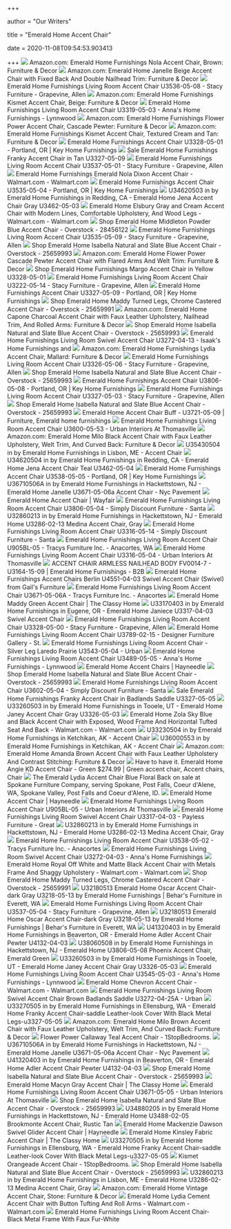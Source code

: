+++
        
author = "Our Writers"
        
title = "Emerald Home Accent Chair"
        
date = 2020-11-08T09:54:53.903413
        
+++
[ ![](https://images-na.ssl-images-amazon.com/images/I/A1-R7fUCJ5L._AC_SX522_.jpg)](https://images-na.ssl-images-amazon.com/images/I/A1-R7fUCJ5L._AC_SX522_.jpg) Amazon.com: Emerald Home Furnishings Nola Accent Chair, Brown: Furniture &  Decor
[ ![](https://images-na.ssl-images-amazon.com/images/I/91dYE6aWF9L._AC_SY355_.jpg)](https://images-na.ssl-images-amazon.com/images/I/91dYE6aWF9L._AC_SY355_.jpg) Amazon.com: Emerald Home Janelle Beige Accent Chair with Fixed Back And  Double Nailhead Trim: Furniture & Decor
[ ![](https://images2.imgix.net/p4dbimg/586/images/u3536-05-08.jpg?trim=color&trimcolor=FFFFFF&trimtol=5&w=1024&h=768&fm=pjpg&auto=format)](https://images2.imgix.net/p4dbimg/586/images/u3536-05-08.jpg?trim=color&trimcolor=FFFFFF&trimtol=5&w=1024&h=768&fm=pjpg&auto=format) Emerald Home Furnishings Living Room Accent Chair U3536-05-08 - Stacy  Furniture - Grapevine, Allen
[ ![](https://m.media-amazon.com/images/I/A1tOzlAOAtL._AC_SS350_.jpg)](https://m.media-amazon.com/images/I/A1tOzlAOAtL._AC_SS350_.jpg) Amazon.com: Emerald Home Furnishings Kismet Accent Chair, Beige: Furniture  & Decor
[ ![](https://images2.imgix.net/p4dbimg/586/images/u3319-05-03.jpg?trim=color&trimcolor=FFFFFF&trimtol=5&w=1024&h=768&fm=pjpg&auto=format)](https://images2.imgix.net/p4dbimg/586/images/u3319-05-03.jpg?trim=color&trimcolor=FFFFFF&trimtol=5&w=1024&h=768&fm=pjpg&auto=format) Emerald Home Furnishings Living Room Accent Chair U3319-05-03 - Anna's Home  Furnishings - Lynnwood
[ ![](https://images-na.ssl-images-amazon.com/images/I/A1m6-xlxJwL._AC_SY450_.jpg)](https://images-na.ssl-images-amazon.com/images/I/A1m6-xlxJwL._AC_SY450_.jpg) Amazon.com: Emerald Home Furnishings Flower Power Accent Chair, Cascade  Pewter: Furniture & Decor
[ ![](https://images-na.ssl-images-amazon.com/images/I/91ucVGUhyiL._AC_SY450_.jpg)](https://images-na.ssl-images-amazon.com/images/I/91ucVGUhyiL._AC_SY450_.jpg) Amazon.com: Emerald Home Furnishings Kismet Accent Chair, Textured Cream  and Tan: Furniture & Decor
[ ![](https://images2.imgix.net/p4dbimg/586/images/u3328-05-01.jpg?trim=color&trimcolor=FFFFFF&trimtol=5&w=1024&h=768&fm=pjpg&auto=format)](https://images2.imgix.net/p4dbimg/586/images/u3328-05-01.jpg?trim=color&trimcolor=FFFFFF&trimtol=5&w=1024&h=768&fm=pjpg&auto=format) Emerald Home Furnishings Accent Chair U3328-05-01 - Portland, OR | Key Home  Furnishings
[ ![](https://www.localfurnitureoutlet.com/media/catalog/product/cache/1/image/9df78eab33525d08d6e5fb8d27136e95/U/3/U3327-05-09_1.jpg)](https://www.localfurnitureoutlet.com/media/catalog/product/cache/1/image/9df78eab33525d08d6e5fb8d27136e95/U/3/U3327-05-09_1.jpg) Sale Emerald Home Furnishings Franky Accent Chair in Tan U3327-05-09
[ ![](https://images2.imgix.net/p4dbimg/586/images/u3537-05-01.jpg?trim=color&trimcolor=FFFFFF&trimtol=5&w=1024&h=768&fm=pjpg&auto=format)](https://images2.imgix.net/p4dbimg/586/images/u3537-05-01.jpg?trim=color&trimcolor=FFFFFF&trimtol=5&w=1024&h=768&fm=pjpg&auto=format) Emerald Home Furnishings Living Room Accent Chair U3537-05-01 - Stacy  Furniture - Grapevine, Allen
[ ![](https://i5.walmartimages.com/asr/d23a24a2-dab7-4b40-ab39-af03f6db8f5d_1.b8bfb8b015f4f1c9d199559d302bd56f.jpeg)](https://i5.walmartimages.com/asr/d23a24a2-dab7-4b40-ab39-af03f6db8f5d_1.b8bfb8b015f4f1c9d199559d302bd56f.jpeg) Emerald Home Furnishings Emerald Nola Dixon Accent Chair - Walmart.com -  Walmart.com
[ ![](https://images2.imgix.net/p4dbimg/586/images/u3535-05-04.jpg?trim=color&trimcolor=FFFFFF&trimtol=5&w=1024&h=768&fm=pjpg&auto=format)](https://images2.imgix.net/p4dbimg/586/images/u3535-05-04.jpg?trim=color&trimcolor=FFFFFF&trimtol=5&w=1024&h=768&fm=pjpg&auto=format) Emerald Home Furnishings Accent Chair U3535-05-04 - Portland, OR | Key Home  Furnishings
[ ![](https://images.webfronts.com/cache/frhspmfjdilj.jpg?imgeng=/w_500/h_500/m_letterbox_ffffff_100)](https://images.webfronts.com/cache/frhspmfjdilj.jpg?imgeng=/w_500/h_500/m_letterbox_ffffff_100) U34620503 in by Emerald Home Furnishings in Redding, CA - Emerald Home Jena Accent  Chair Gray U3462-05-03
[ ![](https://i5.walmartimages.com/asr/56c33e8e-febe-44ad-a40f-afa45a71a985_1.ac787b050b492591da52bebdfe0cb05f.jpeg?odnWidth=612&odnHeight=612&odnBg=ffffff)](https://i5.walmartimages.com/asr/56c33e8e-febe-44ad-a40f-afa45a71a985_1.ac787b050b492591da52bebdfe0cb05f.jpeg?odnWidth=612&odnHeight=612&odnBg=ffffff) Emerald Home Elsbury Gray and Cream Accent Chair with Modern Lines,  Comfortable Upholstery, And Wood Legs - Walmart.com - Walmart.com
[ ![](https://ak1.ostkcdn.com/images/products/28456122/Emerald-Home-Middleton-Powder-Blue-Accent-Chair-d02cc09a-fd1d-4ff9-b245-187a3e5ff658.jpg)](https://ak1.ostkcdn.com/images/products/28456122/Emerald-Home-Middleton-Powder-Blue-Accent-Chair-d02cc09a-fd1d-4ff9-b245-187a3e5ff658.jpg) Shop Emerald Home Middleton Powder Blue Accent Chair - Overstock - 28456122
[ ![](https://images2.imgix.net/p4dbimg/586/images/u3535-05-09.jpg?trim=color&trimcolor=FFFFFF&trimtol=5&w=1024&h=768&fm=pjpg&auto=format)](https://images2.imgix.net/p4dbimg/586/images/u3535-05-09.jpg?trim=color&trimcolor=FFFFFF&trimtol=5&w=1024&h=768&fm=pjpg&auto=format) Emerald Home Furnishings Living Room Accent Chair U3535-05-09 - Stacy  Furniture - Grapevine, Allen
[ ![](https://ak1.ostkcdn.com/images/products/is/images/direct/01ebd7fc754ee30bab020783f4c03366e30962e1/Emerald-Home-Isabella-Natural-and-Slate-Blue-Accent-Chair.jpg)](https://ak1.ostkcdn.com/images/products/is/images/direct/01ebd7fc754ee30bab020783f4c03366e30962e1/Emerald-Home-Isabella-Natural-and-Slate-Blue-Accent-Chair.jpg) Shop Emerald Home Isabella Natural and Slate Blue Accent Chair - Overstock  - 25659993
[ ![](https://m.media-amazon.com/images/I/A16OUQjQF-L._AC_SS350_.jpg)](https://m.media-amazon.com/images/I/A16OUQjQF-L._AC_SS350_.jpg) Amazon.com: Emerald Home Flower Power Cascade Pewter Accent Chair with  Flared Arms And Welt Trim: Furniture & Decor
[ ![](https://www.localfurnitureoutlet.com/media/catalog/product/cache/1/image/9df78eab33525d08d6e5fb8d27136e95/U/3/U3328-05-01-1.jpg)](https://www.localfurnitureoutlet.com/media/catalog/product/cache/1/image/9df78eab33525d08d6e5fb8d27136e95/U/3/U3328-05-01-1.jpg) Shop Emerald Home Furnishings Margo Accent Chair in Yellow U3328-05-01
[ ![](https://images2.imgix.net/p4dbimg/586/images/u3222-05-14.jpg?trim=color&trimcolor=FFFFFF&trimtol=5&w=1024&h=768&fm=pjpg&auto=format)](https://images2.imgix.net/p4dbimg/586/images/u3222-05-14.jpg?trim=color&trimcolor=FFFFFF&trimtol=5&w=1024&h=768&fm=pjpg&auto=format) Emerald Home Furnishings Living Room Accent Chair U3222-05-14 - Stacy  Furniture - Grapevine, Allen
[ ![](https://images2.imgix.net/p4dbimg/586/images/u3327-05-09.jpg?fit=fill&trim=color&trimcolor=FFFFFF&trimtol=5&bg=FFFFFF&w=768&h=576&fm=pjpg&auto=format)](https://images2.imgix.net/p4dbimg/586/images/u3327-05-09.jpg?fit=fill&trim=color&trimcolor=FFFFFF&trimtol=5&bg=FFFFFF&w=768&h=576&fm=pjpg&auto=format) Emerald Home Furnishings Accent Chair U3327-05-09 - Portland, OR | Key Home  Furnishings
[ ![](https://ak1.ostkcdn.com/images/products/25659991/Emerald-Home-Maddy-blue-lagoon-accent-chair-U3822-05-04-7fe91758-274d-4c19-8958-e8eef336b505.jpg)](https://ak1.ostkcdn.com/images/products/25659991/Emerald-Home-Maddy-blue-lagoon-accent-chair-U3822-05-04-7fe91758-274d-4c19-8958-e8eef336b505.jpg) Shop Emerald Home Maddy Turned Legs, Chrome Castered Accent Chair -  Overstock - 25659991
[ ![](https://images-na.ssl-images-amazon.com/images/I/81eOxCBfheL._AC_SX522_.jpg)](https://images-na.ssl-images-amazon.com/images/I/81eOxCBfheL._AC_SX522_.jpg) Amazon.com: Emerald Home Capone Charcoal Accent Chair with Faux Leather  Upholstery, Nailhead Trim, And Rolled Arms: Furniture & Decor
[ ![](https://ak1.ostkcdn.com/images/products/is/images/direct/bd5f2f665f34c6ed8bb4d8ce137ede260b13cdbc/Emerald-Home-Isabella-Natural-and-Slate-Blue-Accent-Chair.jpg)](https://ak1.ostkcdn.com/images/products/is/images/direct/bd5f2f665f34c6ed8bb4d8ce137ede260b13cdbc/Emerald-Home-Isabella-Natural-and-Slate-Blue-Accent-Chair.jpg) Shop Emerald Home Isabella Natural and Slate Blue Accent Chair - Overstock  - 25659993
[ ![](https://images2.imgix.net/p4dbimg/586/images/u3272-04-03.jpg?trim=color&trimcolor=FFFFFF&trimtol=5&w=1024&h=768&fm=pjpg&auto=format)](https://images2.imgix.net/p4dbimg/586/images/u3272-04-03.jpg?trim=color&trimcolor=FFFFFF&trimtol=5&w=1024&h=768&fm=pjpg&auto=format) Emerald Home Furnishings Living Room Swivel Accent Chair U3272-04-13 -  Isaak's Home Furnishings and
[ ![](https://images-na.ssl-images-amazon.com/images/I/A1CHd3QenKL._AC_SL1500_.jpg)](https://images-na.ssl-images-amazon.com/images/I/A1CHd3QenKL._AC_SL1500_.jpg) Amazon.com: Emerald Home Furnishings Lydia Accent Chair, Mallard: Furniture  & Decor
[ ![](https://images2.imgix.net/p4dbimg/586/images/u3326-05-06.jpg?trim=color&trimcolor=FFFFFF&trimtol=5&w=1024&h=768&fm=pjpg&auto=format)](https://images2.imgix.net/p4dbimg/586/images/u3326-05-06.jpg?trim=color&trimcolor=FFFFFF&trimtol=5&w=1024&h=768&fm=pjpg&auto=format) Emerald Home Furnishings Living Room Accent Chair U3326-05-06 - Stacy  Furniture - Grapevine, Allen
[ ![](https://ak1.ostkcdn.com/images/products/is/images/direct/2846261152c43302f9a9fe4450af27e4d7fe05c6/Emerald-Home-Isabella-Natural-and-Slate-Blue-Accent-Chair.jpg)](https://ak1.ostkcdn.com/images/products/is/images/direct/2846261152c43302f9a9fe4450af27e4d7fe05c6/Emerald-Home-Isabella-Natural-and-Slate-Blue-Accent-Chair.jpg) Shop Emerald Home Isabella Natural and Slate Blue Accent Chair - Overstock  - 25659993
[ ![](https://images2.imgix.net/p4dbimg/586/images/u3806-05-08.jpg?trim=color&trimcolor=FFFFFF&trimtol=5&w=1024&h=768&fm=pjpg&auto=format)](https://images2.imgix.net/p4dbimg/586/images/u3806-05-08.jpg?trim=color&trimcolor=FFFFFF&trimtol=5&w=1024&h=768&fm=pjpg&auto=format) Emerald Home Furnishings Accent Chair U3806-05-08 - Portland, OR | Key Home  Furnishings
[ ![](https://images2.imgix.net/p4dbimg/586/images/u3327-05-03.jpg?trim=color&trimcolor=FFFFFF&trimtol=5&w=1024&h=768&fm=pjpg&auto=format)](https://images2.imgix.net/p4dbimg/586/images/u3327-05-03.jpg?trim=color&trimcolor=FFFFFF&trimtol=5&w=1024&h=768&fm=pjpg&auto=format) Emerald Home Furnishings Living Room Accent Chair U3327-05-03 - Stacy  Furniture - Grapevine, Allen
[ ![](https://ak1.ostkcdn.com/images/products/is/images/direct/7f7d44985cb85ecfa4ce078af9bd18f129de5ef2/Emerald-Home-Isabella-Natural-and-Slate-Blue-Accent-Chair.jpg?impolicy=medium)](https://ak1.ostkcdn.com/images/products/is/images/direct/7f7d44985cb85ecfa4ce078af9bd18f129de5ef2/Emerald-Home-Isabella-Natural-and-Slate-Blue-Accent-Chair.jpg?impolicy=medium) Shop Emerald Home Isabella Natural and Slate Blue Accent Chair - Overstock  - 25659993
[ ![](https://i.pinimg.com/originals/47/92/86/47928683c514d6a022d4ad9c496f085d.jpg)](https://i.pinimg.com/originals/47/92/86/47928683c514d6a022d4ad9c496f085d.jpg) Emerald Home Accent Chair Buff - U3721-05-09 | Furniture, Emerald home  furnishings
[ ![](https://images2.imgix.net/p4dbimg/586/images/u3600-05-53.jpg?trim=color&trimcolor=FFFFFF&trimtol=5&w=1024&h=768&fm=pjpg&auto=format)](https://images2.imgix.net/p4dbimg/586/images/u3600-05-53.jpg?trim=color&trimcolor=FFFFFF&trimtol=5&w=1024&h=768&fm=pjpg&auto=format) Emerald Home Furnishings Living Room Accent Chair U3600-05-53 - Urban  Interiors At Thomasville
[ ![](https://images-na.ssl-images-amazon.com/images/I/81A9v%2BCDY1L._AC_SL1500_.jpg)](https://images-na.ssl-images-amazon.com/images/I/81A9v%2BCDY1L._AC_SL1500_.jpg) Amazon.com: Emerald Home Milo Black Accent Chair with Faux Leather  Upholstery, Welt Trim, And Curved Back: Furniture & Decor
[ ![](https://images.webfronts.com/cache/fruvoqxbxqjd.jpg?imgeng=/w_500/h_500/m_letterbox_ffffff_100)](https://images.webfronts.com/cache/fruvoqxbxqjd.jpg?imgeng=/w_500/h_500/m_letterbox_ffffff_100) U35430504 in by Emerald Home Furnishings in Lisbon, ME - Accent Chair
[ ![](https://images.webfronts.com/cache/frasycbfpgqd.jpg?imgeng=/w_500/h_500/m_letterbox_ffffff_100)](https://images.webfronts.com/cache/frasycbfpgqd.jpg?imgeng=/w_500/h_500/m_letterbox_ffffff_100) U34620504 in by Emerald Home Furnishings in Redding, CA - Emerald Home Jena Accent  Chair Teal U3462-05-04
[ ![](https://images2.imgix.net/p4dbimg/586/images/u3538-05-05.jpg?trim=color&trimcolor=FFFFFF&trimtol=5&w=1024&h=768&fm=pjpg&auto=format)](https://images2.imgix.net/p4dbimg/586/images/u3538-05-05.jpg?trim=color&trimcolor=FFFFFF&trimtol=5&w=1024&h=768&fm=pjpg&auto=format) Emerald Home Furnishings Accent Chair U3538-05-05 - Portland, OR | Key Home  Furnishings
[ ![](https://images.webfronts.com/cache/frjudyhdorlj.jpg?imgeng=/w_500/h_500/m_letterbox_ffffff_100)](https://images.webfronts.com/cache/frjudyhdorlj.jpg?imgeng=/w_500/h_500/m_letterbox_ffffff_100) U36710506A in by Emerald Home Furnishings in Hackettstown, NJ - Emerald Home  Janelle U3671-05-06a Accent Chair - Nyc Pavement
[ ![](https://secure.img1-fg.wfcdn.com/im/83103695/resize-h600-w600%5Ecompr-r85/7311/73119948/Poynor+Modern+Tufted+Glam+Accent+Armchair.jpg)](https://secure.img1-fg.wfcdn.com/im/83103695/resize-h600-w600%5Ecompr-r85/7311/73119948/Poynor+Modern+Tufted+Glam+Accent+Armchair.jpg) Emerald Home Accent Chair | Wayfair
[ ![](https://images2.imgix.net/p4dbimg/586/images/u3806-05-04.jpg?trim=color&trimcolor=FFFFFF&trimtol=5&w=1024&h=768&fm=pjpg&auto=format)](https://images2.imgix.net/p4dbimg/586/images/u3806-05-04.jpg?trim=color&trimcolor=FFFFFF&trimtol=5&w=1024&h=768&fm=pjpg&auto=format) Emerald Home Furnishings Living Room Accent Chair U3806-05-04 - Simply  Discount Furniture - Santa
[ ![](https://images.webfronts.com/cache/frwkmafmwpyf.jpg?imgeng=/w_500/h_500/m_letterbox_ffffff_100)](https://images.webfronts.com/cache/frwkmafmwpyf.jpg?imgeng=/w_500/h_500/m_letterbox_ffffff_100) U32860213 in by Emerald Home Furnishings in Hackettstown, NJ - Emerald Home  U3286-02-13 Medina Accent Chair, Gray
[ ![](https://images2.imgix.net/p4dbimg/586/images/u3316-05-14.jpg?trim=color&trimcolor=FFFFFF&trimtol=5&w=1024&h=768&fm=pjpg&auto=format)](https://images2.imgix.net/p4dbimg/586/images/u3316-05-14.jpg?trim=color&trimcolor=FFFFFF&trimtol=5&w=1024&h=768&fm=pjpg&auto=format) Emerald Home Furnishings Living Room Accent Chair U3316-05-14 - Simply  Discount Furniture - Santa
[ ![](https://images2.imgix.net/p4dbimg/586/images/u905bl-05.jpg?fit=fill&trim=color&trimcolor=FFFFFF&trimtol=5&bg=FFFFFF&w=768&h=576&fm=pjpg)](https://images2.imgix.net/p4dbimg/586/images/u905bl-05.jpg?fit=fill&trim=color&trimcolor=FFFFFF&trimtol=5&bg=FFFFFF&w=768&h=576&fm=pjpg) Emerald Home Furnishings Living Room Accent Chair U905BL-05 - Tracys  Furniture Inc. - Anacortes, WA
[ ![](https://images2.imgix.net/p4dbimg/586/images/u3316-05-04.jpg?trim=color&trimcolor=FFFFFF&trimtol=5&w=1024&h=768&fm=pjpg&auto=format)](https://images2.imgix.net/p4dbimg/586/images/u3316-05-04.jpg?trim=color&trimcolor=FFFFFF&trimtol=5&w=1024&h=768&fm=pjpg&auto=format) Emerald Home Furnishings Living Room Accent Chair U3316-05-04 - Urban  Interiors At Thomasville
[ ![](http://b2b.emeraldhome.com/assets/catalog/parts/U3164-15-09.jpg)](http://b2b.emeraldhome.com/assets/catalog/parts/U3164-15-09.jpg) ACCENT CHAIR ARMLESS NAILHEAD BODY FV0014-7 - U3164-15-09 | Emerald Home  Furnishings - B2B
[ ![](https://imgres.tailbase.com/rzdimg/prods/800/610840_1.jpg)](https://imgres.tailbase.com/rzdimg/prods/800/610840_1.jpg) Emerald Home Furnishings Accent Chairs Berlin U4551-04-03 Swivel Accent  Chair (Swivel) from Gail's Furniture
[ ![](https://images2.imgix.net/p4dbimg/586/images/u3671-05-06a.jpg?fit=fill&trim=color&trimcolor=FFFFFF&trimtol=5&bg=FFFFFF&w=768&h=576&fm=pjpg&auto=format)](https://images2.imgix.net/p4dbimg/586/images/u3671-05-06a.jpg?fit=fill&trim=color&trimcolor=FFFFFF&trimtol=5&bg=FFFFFF&w=768&h=576&fm=pjpg&auto=format) Emerald Home Furnishings Living Room Accent Chair U3671-05-06A - Tracys  Furniture Inc. - Anacortes
[ ![](http://www.theclassyhome.com/catalog/EMR-U3822-05-08.jpg)](http://www.theclassyhome.com/catalog/EMR-U3822-05-08.jpg) Emerald Home Maddy Green Accent Chair | The Classy Home
[ ![](https://images.webfronts.com/cache/frphsljottgo.jpg?imgeng=/w_500/h_500/m_letterbox_ffffff_100)](https://images.webfronts.com/cache/frphsljottgo.jpg?imgeng=/w_500/h_500/m_letterbox_ffffff_100) U33170403 in by Emerald Home Furnishings in Eugene, OR - Emerald Home  Janiece U3317-04-03 Swivel Accent Chair
[ ![](https://images2.imgix.net/p4dbimg/586/images/u3328-05-00.jpg?trim=color&trimcolor=FFFFFF&trimtol=5&w=1024&h=768&fm=pjpg&auto=format)](https://images2.imgix.net/p4dbimg/586/images/u3328-05-00.jpg?trim=color&trimcolor=FFFFFF&trimtol=5&w=1024&h=768&fm=pjpg&auto=format) Emerald Home Furnishings Living Room Accent Chair U3328-05-00 - Stacy  Furniture - Grapevine, Allen
[ ![](https://images2.imgix.net/p4dbimg/586/images/u3789-02-15.jpg?trim=color&trimcolor=FFFFFF&trimtol=5&w=1024&h=768&fm=pjpg&auto=format)](https://images2.imgix.net/p4dbimg/586/images/u3789-02-15.jpg?trim=color&trimcolor=FFFFFF&trimtol=5&w=1024&h=768&fm=pjpg&auto=format) Emerald Home Furnishings Living Room Accent Chair U3789-02-15 - Designer  Furniture Gallery - St.
[ ![](https://images2.imgix.net/p4dbimg/586/images/u35430504.jpg?trim=color&trimcolor=FFFFFF&trimtol=5&w=1024&h=768&fm=pjpg&auto=format)](https://images2.imgix.net/p4dbimg/586/images/u35430504.jpg?trim=color&trimcolor=FFFFFF&trimtol=5&w=1024&h=768&fm=pjpg&auto=format) Emerald Home Furnishings Living Room Accent Chair - Silver Leg Laredo  Prairie U3543-05-04 - Urban
[ ![](https://images2.imgix.net/p4dbimg/586/images/u3489-05-05.jpg?trim=color&trimcolor=FFFFFF&trimtol=5&w=1024&h=768&fm=pjpg&auto=format)](https://images2.imgix.net/p4dbimg/586/images/u3489-05-05.jpg?trim=color&trimcolor=FFFFFF&trimtol=5&w=1024&h=768&fm=pjpg&auto=format) Emerald Home Furnishings Living Room Accent Chair U3489-05-05 - Anna's Home  Furnishings - Lynnwood
[ ![](https://content.haycdn.com/mgen/master:EMER025.jpg?is=400,400,0xffffff)](https://content.haycdn.com/mgen/master:EMER025.jpg?is=400,400,0xffffff) Emerald Home Accent Chairs | Hayneedle
[ ![](https://ak1.ostkcdn.com/images/products/is/images/direct/bbb430562199744d6bfb50a2454b2fcc6afc7d6f/Emerald-Home-Isabella-Natural-and-Slate-Blue-Accent-Chair.jpg)](https://ak1.ostkcdn.com/images/products/is/images/direct/bbb430562199744d6bfb50a2454b2fcc6afc7d6f/Emerald-Home-Isabella-Natural-and-Slate-Blue-Accent-Chair.jpg) Shop Emerald Home Isabella Natural and Slate Blue Accent Chair - Overstock  - 25659993
[ ![](https://images2.imgix.net/p4dbimg/586/images/u3602-05-04.jpg?trim=color&trimcolor=FFFFFF&trimtol=5&w=1024&h=768&fm=pjpg&auto=format)](https://images2.imgix.net/p4dbimg/586/images/u3602-05-04.jpg?trim=color&trimcolor=FFFFFF&trimtol=5&w=1024&h=768&fm=pjpg&auto=format) Emerald Home Furnishings Living Room Accent Chair U3602-05-04 - Simply  Discount Furniture - Santa
[ ![](https://www.localfurnitureoutlet.com/media/catalog/product/cache/1/thumbnail/490x490/602f0fa2c1f0d1ba5e241f914e856ff9/U/3/U3327-05-05-5.jpg)](https://www.localfurnitureoutlet.com/media/catalog/product/cache/1/thumbnail/490x490/602f0fa2c1f0d1ba5e241f914e856ff9/U/3/U3327-05-05-5.jpg) Sale Emerald Home Furnishings Franky Accent Chair in Badlands Saddle  U3327-05-05
[ ![](https://www.specsserver.com/cache/FRIOMJCCJXUW.JPG?width=800&height=-1)](https://www.specsserver.com/cache/FRIOMJCCJXUW.JPG?width=800&height=-1) U33260503 in by Emerald Home Furnishings in Tooele, UT - Emerald Home Janey Accent  Chair Gray U3326-05-03
[ ![](https://i5.walmartimages.com/asr/599751c2-aed6-4249-8eda-76d6e8fad75d_1.57aeb91f6ee83d5a0e902e8319edcbaf.jpeg)](https://i5.walmartimages.com/asr/599751c2-aed6-4249-8eda-76d6e8fad75d_1.57aeb91f6ee83d5a0e902e8319edcbaf.jpeg) Emerald Home Zola Sky Blue and Black Accent Chair with Exposed, Wood Frame  And Horizontal Tufted Seat And Back - Walmart.com - Walmart.com
[ ![](https://images.webfronts.com/cache/frebroqqqbxv.jpg?imgeng=/w_500/h_500/m_letterbox_ffffff_100)](https://images.webfronts.com/cache/frebroqqqbxv.jpg?imgeng=/w_500/h_500/m_letterbox_ffffff_100) U33230504 in by Emerald Home Furnishings in Ketchikan, AK - Accent Chair
[ ![](https://images.webfronts.com/cache/frdapafomvva.jpg?imgeng=/w_500/h_500/m_letterbox_ffffff_100)](https://images.webfronts.com/cache/frdapafomvva.jpg?imgeng=/w_500/h_500/m_letterbox_ffffff_100) U36000553 in by Emerald Home Furnishings in Ketchikan, AK - Accent Chair
[ ![](https://images-na.ssl-images-amazon.com/images/I/81ryEJMUsOL._AC_SY450_.jpg)](https://images-na.ssl-images-amazon.com/images/I/81ryEJMUsOL._AC_SY450_.jpg) Amazon.com: Emerald Home Amanda Brown Accent Chair with Faux Leather  Upholstery And Contrast Stitching: Furniture & Decor
[ ![](https://i.pinimg.com/originals/f5/37/a1/f537a1dbabe631592b9b2d568be976d0.jpg)](https://i.pinimg.com/originals/f5/37/a1/f537a1dbabe631592b9b2d568be976d0.jpg) Have to have it. Emerald Home Angie KD Accent Chair - Green $274.99 | Green accent  chair, Accent chairs, Chair
[ ![](https://cdn11.bigcommerce.com/s-efw6x9ja5c/products/31200/images/74928/U3600-05-54__58636.1580037416.500.750.jpg?c=2)](https://cdn11.bigcommerce.com/s-efw6x9ja5c/products/31200/images/74928/U3600-05-54__58636.1580037416.500.750.jpg?c=2) The Emerald Lydia Accent Chair Blue Floral Back on sale at Spokane  Furniture Company, serving Spokane, Post Falls, Coeur d'Alene, WA, Spokane  Valley, Post Falls and Coeur d'Alene, ID.
[ ![](https://content.haycdn.com/mgen/master:EMER850.jpg?is=654,654,0xffffff)](https://content.haycdn.com/mgen/master:EMER850.jpg?is=654,654,0xffffff) Emerald Home Accent Chair | Hayneedle
[ ![](https://images2.imgix.net/p4dbimg/586/images/u905bl-05.jpg?trim=color&trimcolor=FFFFFF&trimtol=5&w=1024&h=768&fm=pjpg&auto=format)](https://images2.imgix.net/p4dbimg/586/images/u905bl-05.jpg?trim=color&trimcolor=FFFFFF&trimtol=5&w=1024&h=768&fm=pjpg&auto=format) Emerald Home Furnishings Living Room Accent Chair U905BL-05 - Urban  Interiors At Thomasville
[ ![](https://images2.imgix.net/p4dbimg/586/images/u3317-04-03.jpg?fit=fill&trim=color&trimcolor=FFFFFF&trimtol=5&bg=FFFFFF&w=1024&h=768&fm=pjpg&auto=format)](https://images2.imgix.net/p4dbimg/586/images/u3317-04-03.jpg?fit=fill&trim=color&trimcolor=FFFFFF&trimtol=5&bg=FFFFFF&w=1024&h=768&fm=pjpg&auto=format) Emerald Home Furnishings Living Room Swivel Accent Chair U3317-04-03 -  Payless Furniture - Great
[ ![](https://images.webfronts.com/cache/frkqyivatbpq.jpg?imgeng=/w_500/h_500/m_letterbox_ffffff_100)](https://images.webfronts.com/cache/frkqyivatbpq.jpg?imgeng=/w_500/h_500/m_letterbox_ffffff_100) U32860213 in by Emerald Home Furnishings in Hackettstown, NJ - Emerald Home  U3286-02-13 Medina Accent Chair, Gray
[ ![](https://images2.imgix.net/p4dbimg/586/images/u3538-05-02.jpg?fit=fill&trim=color&trimcolor=FFFFFF&trimtol=5&bg=FFFFFF&w=768&h=576&fm=pjpg&auto=format)](https://images2.imgix.net/p4dbimg/586/images/u3538-05-02.jpg?fit=fill&trim=color&trimcolor=FFFFFF&trimtol=5&bg=FFFFFF&w=768&h=576&fm=pjpg&auto=format) Emerald Home Furnishings Living Room Accent Chair U3538-05-02 - Tracys  Furniture Inc. - Anacortes
[ ![](https://images2.imgix.net/p4dbimg/586/images/u3272.jpg?fit=fill&trim=color&trimcolor=FFFFFF&trimtol=5&bg=FFFFFF&w=768&h=576&fm=pjpg&auto=format)](https://images2.imgix.net/p4dbimg/586/images/u3272.jpg?fit=fill&trim=color&trimcolor=FFFFFF&trimtol=5&bg=FFFFFF&w=768&h=576&fm=pjpg&auto=format) Emerald Home Furnishings Living Room Swivel Accent Chair U3272-04-03 -  Anna's Home Furnishings
[ ![](https://i5.walmartimages.com/asr/9f2a51fe-d77e-46d8-a10f-3a8f3442a87e_1.bda7535565ef300f50eba6c95c95f926.jpeg?odnWidth=612&odnHeight=612&odnBg=ffffff)](https://i5.walmartimages.com/asr/9f2a51fe-d77e-46d8-a10f-3a8f3442a87e_1.bda7535565ef300f50eba6c95c95f926.jpeg?odnWidth=612&odnHeight=612&odnBg=ffffff) Emerald Home Royal Off White and Matte Black Accent Chair with Metals Frame  And Shaggy Upholstery - Walmart.com - Walmart.com
[ ![](https://ak1.ostkcdn.com/images/products/25659991/Emerald-Home-Maddy-blue-lagoon-accent-chair-U3822-05-04-85aa53ee-207c-4c5d-abcc-1e7a44f845a7_600.jpg?impolicy=medium)](https://ak1.ostkcdn.com/images/products/25659991/Emerald-Home-Maddy-blue-lagoon-accent-chair-U3822-05-04-85aa53ee-207c-4c5d-abcc-1e7a44f845a7_600.jpg?impolicy=medium) Shop Emerald Home Maddy Turned Legs, Chrome Castered Accent Chair -  Overstock - 25659991
[ ![](https://images.webfronts.com/cache/frrssyyryhcc.jpg?imgeng=/w_500/h_500/m_letterbox_ffffff_100)](https://images.webfronts.com/cache/frrssyyryhcc.jpg?imgeng=/w_500/h_500/m_letterbox_ffffff_100) U32180513 Emerald Home Oscar Accent Chair-dark Gray U3218-05-13 by Emerald  Home Furnishings | Behar's Furniture in Everett, WA
[ ![](https://images2.imgix.net/p4dbimg/586/images/u3537-05-04.jpg?trim=color&trimcolor=FFFFFF&trimtol=5&w=1024&h=768&fm=pjpg&auto=format)](https://images2.imgix.net/p4dbimg/586/images/u3537-05-04.jpg?trim=color&trimcolor=FFFFFF&trimtol=5&w=1024&h=768&fm=pjpg&auto=format) Emerald Home Furnishings Living Room Accent Chair U3537-05-04 - Stacy  Furniture - Grapevine, Allen
[ ![](https://images.webfronts.com/cache/frskywsnoeag.jpg?imgeng=/w_800)](https://images.webfronts.com/cache/frskywsnoeag.jpg?imgeng=/w_800) U32180513 Emerald Home Oscar Accent Chair-dark Gray U3218-05-13 by Emerald  Home Furnishings | Behar's Furniture in Everett, WA
[ ![](https://images.webfronts.com/cache/frxyemyggukd.jpg?imgeng=/w_500/h_500/m_letterbox_ffffff_100)](https://images.webfronts.com/cache/frxyemyggukd.jpg?imgeng=/w_500/h_500/m_letterbox_ffffff_100) U41320403 in by Emerald Home Furnishings in Beaverton, OR - Emerald Home  Adler Accent Chair Pewter U4132-04-03
[ ![](https://images.webfronts.com/cache/frxivdoclnmn.jpg?imgeng=/w_500/h_500/m_letterbox_ffffff_100)](https://images.webfronts.com/cache/frxivdoclnmn.jpg?imgeng=/w_500/h_500/m_letterbox_ffffff_100) U38060508 in by Emerald Home Furnishings in Hackettstown, NJ - Emerald Home  U3806-05-08 Phoenix Accent Chair, Emerald Green
[ ![](https://www.specsserver.com/cache/FRPPIQXTSUOC.JPG?width=800&height=-1)](https://www.specsserver.com/cache/FRPPIQXTSUOC.JPG?width=800&height=-1) U33260503 in by Emerald Home Furnishings in Tooele, UT - Emerald Home Janey Accent  Chair Gray U3326-05-03
[ ![](https://images2.imgix.net/p4dbimg/586/images/u3545-05-03-silo-side.jpg?fit=fill&trim=color&trimcolor=FFFFFF&trimtol=5&bg=FFFFFF&w=768&h=576&fm=pjpg&auto=format)](https://images2.imgix.net/p4dbimg/586/images/u3545-05-03-silo-side.jpg?fit=fill&trim=color&trimcolor=FFFFFF&trimtol=5&bg=FFFFFF&w=768&h=576&fm=pjpg&auto=format) Emerald Home Furnishings Living Room Accent Chair U3545-05-03 - Anna's Home  Furnishings - Lynnwood
[ ![](https://i5.walmartimages.com/asr/8dc7608b-7443-40b7-996e-4112c7e3670f_1.ef99b05760c9d731ddf847ee380435c7.jpeg)](https://i5.walmartimages.com/asr/8dc7608b-7443-40b7-996e-4112c7e3670f_1.ef99b05760c9d731ddf847ee380435c7.jpeg) Emerald Home Chevron Accent Chair - Walmart.com - Walmart.com
[ ![](https://images2.imgix.net/p4dbimg/586/images/u32720425.jpg?fit=fill&trim=color&trimcolor=FFFFFF&trimtol=5&bg=FFFFFF&w=768&h=576&fm=pjpg&auto=format)](https://images2.imgix.net/p4dbimg/586/images/u32720425.jpg?fit=fill&trim=color&trimcolor=FFFFFF&trimtol=5&bg=FFFFFF&w=768&h=576&fm=pjpg&auto=format) Emerald Home Furnishings Living Room Swivel Accent Chair Brown Badlands  Saddle U3272-04-25A - Urban
[ ![](https://images.webfronts.com/cache/frrwyxtxwqye.jpg?imgeng=/w_500/h_500/m_letterbox_ffffff_100)](https://images.webfronts.com/cache/frrwyxtxwqye.jpg?imgeng=/w_500/h_500/m_letterbox_ffffff_100) U33270505 in by Emerald Home Furnishings in Ellensburg, WA - Emerald Home  Franky Accent Chair-saddle Leather-look Cover With Black Metal  Legs-u3327-05-05
[ ![](https://images-na.ssl-images-amazon.com/images/I/8160VkSG93L._AC_SX522_.jpg)](https://images-na.ssl-images-amazon.com/images/I/8160VkSG93L._AC_SX522_.jpg) Amazon.com: Emerald Home Milo Brown Accent Chair with Faux Leather  Upholstery, Welt Trim, And Curved Back: Furniture & Decor
[ ![](https://cdn.1stopbedrooms.com/media/catalog/product/cache/1/image/440x/667cc8115599233893af4c0b7918c94e/E/M/EMR-U3655-05-24_Silo.jpg)](https://cdn.1stopbedrooms.com/media/catalog/product/cache/1/image/440x/667cc8115599233893af4c0b7918c94e/E/M/EMR-U3655-05-24_Silo.jpg) Flower Power Callaway Teal Accent Chair - 1StopBedrooms.
[ ![](https://images.webfronts.com/cache/frffkyxsrvoc.jpg?imgeng=/w_500/h_500/m_letterbox_ffffff_100)](https://images.webfronts.com/cache/frffkyxsrvoc.jpg?imgeng=/w_500/h_500/m_letterbox_ffffff_100) U36710506A in by Emerald Home Furnishings in Hackettstown, NJ - Emerald Home  Janelle U3671-05-06a Accent Chair - Nyc Pavement
[ ![](https://images.webfronts.com/cache/frjimlgwpytk.jpg?imgeng=/w_500/h_500/m_letterbox_ffffff_100)](https://images.webfronts.com/cache/frjimlgwpytk.jpg?imgeng=/w_500/h_500/m_letterbox_ffffff_100) U41320403 in by Emerald Home Furnishings in Beaverton, OR - Emerald Home  Adler Accent Chair Pewter U4132-04-03
[ ![](https://ak1.ostkcdn.com/images/products/is/images/direct/8f677ba0b0789f879449fe231b2a0deceeaff570/Emerald-Home-Isabella-Natural-and-Slate-Blue-Accent-Chair.jpg)](https://ak1.ostkcdn.com/images/products/is/images/direct/8f677ba0b0789f879449fe231b2a0deceeaff570/Emerald-Home-Isabella-Natural-and-Slate-Blue-Accent-Chair.jpg) Shop Emerald Home Isabella Natural and Slate Blue Accent Chair - Overstock  - 25659993
[ ![](https://cdn.theclassyhome.com/600x600/EMR-U5700-02-05.jpg)](https://cdn.theclassyhome.com/600x600/EMR-U5700-02-05.jpg) Emerald Home Macyn Gray Accent Chair | The Classy Home
[ ![](https://images2.imgix.net/p4dbimg/586/images/u3671-05-05-janelle-accent-chair-brown.jpg?trim=color&trimcolor=FFFFFF&trimtol=5&w=1024&h=768&fm=pjpg)](https://images2.imgix.net/p4dbimg/586/images/u3671-05-05-janelle-accent-chair-brown.jpg?trim=color&trimcolor=FFFFFF&trimtol=5&w=1024&h=768&fm=pjpg) Emerald Home Furnishings Living Room Accent Chair U3671-05-05 - Urban  Interiors At Thomasville
[ ![](https://ak1.ostkcdn.com/images/products/is/images/direct/a252a66d7c5b7da0f01f80c3ab5da09e6f8163a6/Emerald-Home-Isabella-Natural-and-Slate-Blue-Accent-Chair.jpg?impolicy=medium)](https://ak1.ostkcdn.com/images/products/is/images/direct/a252a66d7c5b7da0f01f80c3ab5da09e6f8163a6/Emerald-Home-Isabella-Natural-and-Slate-Blue-Accent-Chair.jpg?impolicy=medium) Shop Emerald Home Isabella Natural and Slate Blue Accent Chair - Overstock  - 25659993
[ ![](https://images.webfronts.com/cache/frsshjatrkin.jpg?imgeng=/w_500/h_500/m_letterbox_ffffff_100)](https://images.webfronts.com/cache/frsshjatrkin.jpg?imgeng=/w_500/h_500/m_letterbox_ffffff_100) U34880205 in by Emerald Home Furnishings in Hackettstown, NJ - Emerald Home  U3488-02-05 Brookmonte Accent Chair, Rustic Tan
[ ![](https://content.haycdn.com/mgen/master:EMER1800.jpg)](https://content.haycdn.com/mgen/master:EMER1800.jpg) Emerald Home Mackenzie Dawson Swivel Glider Accent Chair | Hayneedle
[ ![](http://www.theclassyhome.com/catalog/EMR-U3792-02-03.jpg)](http://www.theclassyhome.com/catalog/EMR-U3792-02-03.jpg) Emerald Home Kinsley Fabric Accent Chair | The Classy Home
[ ![](https://images.webfronts.com/cache/frcfwedxfslm.jpg?imgeng=/w_500/h_500/m_letterbox_ffffff_100)](https://images.webfronts.com/cache/frcfwedxfslm.jpg?imgeng=/w_500/h_500/m_letterbox_ffffff_100) U33270505 in by Emerald Home Furnishings in Ellensburg, WA - Emerald Home  Franky Accent Chair-saddle Leather-look Cover With Black Metal  Legs-u3327-05-05
[ ![](https://cdn.1stopbedrooms.com/media/catalog/product/cache/1/image/440x/667cc8115599233893af4c0b7918c94e/u/3/u3721-05-07_emerald_watermark2019_1.jpg)](https://cdn.1stopbedrooms.com/media/catalog/product/cache/1/image/440x/667cc8115599233893af4c0b7918c94e/u/3/u3721-05-07_emerald_watermark2019_1.jpg) Kismet Orangeade Accent Chair - 1StopBedrooms.
[ ![](https://ak1.ostkcdn.com/images/products/is/images/direct/8a0e447210698979c455416f1f1a206af73a7090/Emerald-Home-Isabella-Natural-and-Slate-Blue-Accent-Chair.jpg)](https://ak1.ostkcdn.com/images/products/is/images/direct/8a0e447210698979c455416f1f1a206af73a7090/Emerald-Home-Isabella-Natural-and-Slate-Blue-Accent-Chair.jpg) Shop Emerald Home Isabella Natural and Slate Blue Accent Chair - Overstock  - 25659993
[ ![](https://images.webfronts.com/cache/frfmmqtkbupf.jpg?imgeng=/w_500/h_500/m_letterbox_ffffff_100)](https://images.webfronts.com/cache/frfmmqtkbupf.jpg?imgeng=/w_500/h_500/m_letterbox_ffffff_100) U32860213 in by Emerald Home Furnishings in Lisbon, ME - Emerald Home  U3286-02-13 Medina Accent Chair, Gray
[ ![](https://m.media-amazon.com/images/I/41MneAc+EpL._AC_UL400_.jpg)](https://m.media-amazon.com/images/I/41MneAc+EpL._AC_UL400_.jpg) Amazon.com: Emerald Home Vintage Accent Chair, Stone: Furniture & Decor
[ ![](https://i5.walmartimages.com/asr/0819d8cf-78d7-436f-ad5c-924a37a49bf6_1.7b49ea432c371bf146a63534c9e561bf.jpeg)](https://i5.walmartimages.com/asr/0819d8cf-78d7-436f-ad5c-924a37a49bf6_1.7b49ea432c371bf146a63534c9e561bf.jpeg) Emerald Home Lydia Cement Accent Chair with Button Tufting And Roll Arms -  Walmart.com - Walmart.com
[ ![](https://images2.imgix.net/p4dbimg/586/images/u35180509.jpg?fit=fill&trim=color&trimcolor=FFFFFF&trimtol=5&bg=FFFFFF&w=768&h=576&fm=pjpg&auto=format)](https://images2.imgix.net/p4dbimg/586/images/u35180509.jpg?fit=fill&trim=color&trimcolor=FFFFFF&trimtol=5&bg=FFFFFF&w=768&h=576&fm=pjpg&auto=format) Emerald Home Furnishings Living Room Accent Chair-Black Metal Frame With  Faux Fur-White
